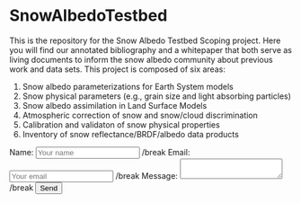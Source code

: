 # SnowAlbedoTestbed
This is the repository for the Snow Albedo Testbed Scoping project. Here you will find our annotated bibliography and a whitepaper that both serve as living documents to inform the snow albedo community about previous work and data sets.
This project is composed of six areas:
1. Snow albedo parameterizations for Earth System models
2. Snow physical parameters (e.g., grain size and light absorbing particles)
3. Snow albedo assimilation in Land Surface Models
4. Atmospheric correction of snow and snow/cloud discrimination
5. Calibration and validaton of snow physical properties
6. Inventory of snow reflectance/BRDF/albedo data products



 <body>
  <form name="input" method="POST" action="https://formspree.io/f/meqvrzjq">
   Name: <input type="text" name="Name" placeholder="Your name">
   /break
   Email: <input type="email" name="_replyto" placeholder="Your email">
   /break
   Message: <textarea name="message" placeholder="Your text"> </textarea>
   /break
   <input type="submit" value="Send">
   <input type="hidden" name="_subject" value="List of authors" />
   <input type="hidden" name="_subject" value="Title" />
   <input type="hidden" name="_subject" value="Journal" />
   <input type="hidden" name="_subject" value="DOI" />
 </form>
 </body>
